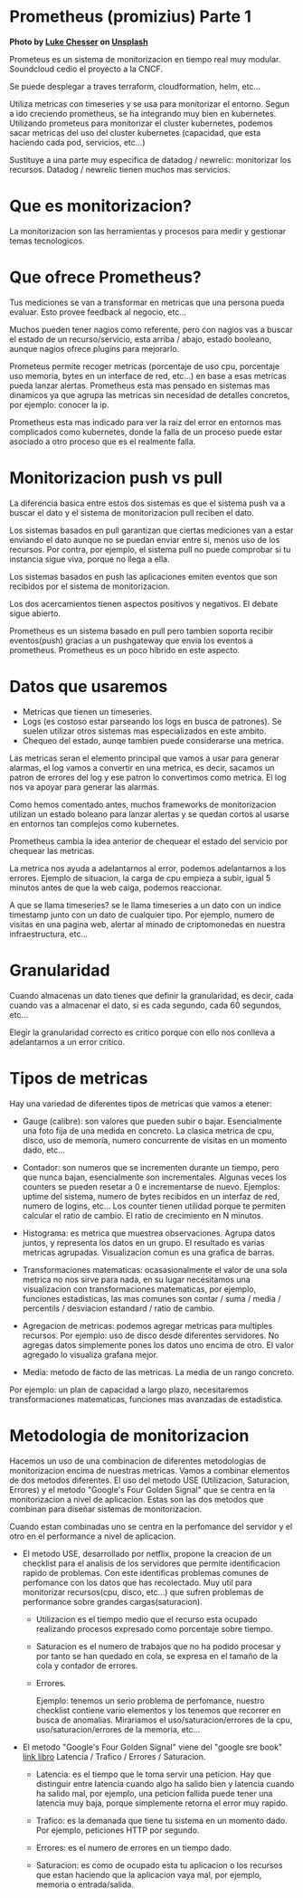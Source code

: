 # Prometheus (promizius) Parte 1

**Photo by [Luke Chesser](https://unsplash.com/@lukechesser) on [Unsplash](https://unsplash.com/photos/JKUTrJ4vK00?utm_source=unsplash&utm_medium=referral&utm_content=creditShareLink)**


Prometeus es un sistema de monitorizacion en tiempo real muy modular. Soundcloud cedio el proyecto a la CNCF.

Se puede desplegar a traves terraform, cloudformation, helm, etc...

Utiliza metricas con timeseries y se usa para monitorizar el entorno. Segun a ido creciendo prometheus, se ha integrando muy bien en kubernetes. Utilizando prometeus para monitorizar el cluster kubernetes, podemos sacar metricas del uso del cluster kubernetes (capacidad, que esta haciendo cada pod, servicios, etc...)

Sustituye a una parte muy especifica de datadog / newrelic: monitorizar los recursos. Datadog / newrelic tienen muchos mas servicios.


# Que es monitorizacion?

La monitorizacion son las herramientas y procesos para medir y gestionar temas tecnologicos.


# Que ofrece Prometheus?

Tus mediciones se van a transformar en metricas que una persona pueda evaluar. Esto provee feedback al negocio, etc...

Muchos pueden tener nagios como referente, pero con nagios vas a buscar el estado de un recurso/servicio, esta arriba / abajo, estado booleano, aunque nagios ofrece plugins para mejorarlo.

Prometeus permite recoger metricas (porcentaje de uso cpu, porcentaje uso memoria, bytes en un interface de red, etc...) en base a esas metricas pueda lanzar alertas. Prometheus esta mas pensado en sistemas mas dinamicos ya que agrupa las metricas sin necesidad de detalles concretos, por ejemplo: conocer la ip.

Prometheus esta mas indicado para ver la raiz del error en entornos mas complicados como kubernetes, donde la falla de un proceso puede estar asociado a otro proceso que es el realmente falla.


# Monitorizacion push vs pull

La diferencia basica entre estos dos sistemas es que el sistema push va a buscar el dato y el sistema de monitorizacion pull reciben el dato.

Los sistemas basados en pull garantizan que ciertas mediciones van a estar enviando el dato aunque no se puedan enviar entre si, menos uso de los recursos. Por contra, por ejemplo, el sistema pull no puede comprobar si tu instancia sigue viva, porque no llega a ella.

Los sistemas basados en push las aplicaciones emiten eventos que son recibidos por el sistema de monitorizacion.

Los dos acercamientos tienen aspectos positivos y negativos. El debate sigue abierto.

Prometheus es un sistema basado en pull pero tambien soporta recibir eventos(push) gracias a un pushgateway que envia los eventos a prometheus. Prometheus es un poco hibrido en este aspecto.

# Datos que usaremos

- Metricas que tienen un timeseries.
- Logs (es costoso estar parseando los logs en busca de patrones). Se suelen utilizar otros sistemas mas especializados en este ambito.
- Chequeo del estado, aunqe tambien puede considerarse una metrica.

Las metricas seran el elemento principal que vamos a usar para generar alarmas, el log vamos a convertir en una metrica, es decir, sacamos un patron de errores del log y ese patron lo convertimos como metrica. El log nos va apoyar para generar las alarmas.

Como hemos comentado antes, muchos frameworks de monitorizacion utilizan un estado boleano para lanzar alertas y se quedan cortos al usarse en entornos tan complejos como kubernetes.

Prometheus cambia la idea anterior de chequear el estado del servicio por chequear las metricas.

La metrica nos ayuda a adelantarnos al error, podemos adelantarnos a los errores. Ejemplo de situacion, la carga de cpu empieza a subir, igual 5 minutos antes de que la web caiga, podemos reaccionar.

A que se llama timeseries? se le llama timeseries a un dato con un indice timestamp junto con un dato de cualquier tipo. Por ejemplo, numero de visitas en una pagina web, alertar al minado de criptomonedas en nuestra infraestructura, etc...

# Granularidad

Cuando almacenas un dato tienes que definir la granularidad, es decir, cada cuando vas a almacenar el dato, si es cada segundo, cada 60 segundos, etc...

Elegir la granularidad correcto es critico porque con ello nos conlleva a adelantarnos a un error critico.


# Tipos de metricas

Hay una variedad de diferentes tipos de metricas que vamos a etener:

- Gauge (calibre): son valores que pueden subir o bajar. Esencialmente una foto fija de una medida en concreto. La clasica metrica de cpu, disco, uso de memoria, numero concurrente de visitas en un momento dado,  etc...

- Contador: son numeros que se incrementen durante un tiempo, pero que nunca bajan, esencialmente son incrementales. Algunas veces los counters se pueden resetar a 0 e incrementarse de nuevo. Ejemplos: uptime del sistema, numero de bytes recibidos en un interfaz de red, numero de logins, etc... Los counter tienen utilidad porque te permiten calcular el ratio de cambio. El ratio de crecimiento en N minutos.

- Histograma: es metrica que muestrea observaciones. Agrupa datos juntos, y representa los datos en un grupo. El resultado es varias metricas agrupadas. Visualizacion comun es una grafica de barras.

- Transformaciones matematicas: ocasasionalmente el valor de una sola metrica no nos sirve para nada, en su lugar necesitamos una visualizacion con transformaciones matematicas, por ejemplo, funciones estadisticas, las mas comunes son contar / suma / media / percentils / desviacion estandard / ratio de cambio.

- Agregacion de metricas: podemos agregar metricas para multiples recursos. Por ejemplo: uso de disco desde diferentes servidores. No agregas datos simplemente pones los datos uno encima de otro. El valor agregado lo visualiza grafana mejor.

- Media: metodo de facto de las metricas. La media de un rango concreto.

Por ejemplo: un plan de capacidad a largo plazo, necesitaremos transformaciones matematicas, funciones mas avanzadas de estadistica.

# Metodologia de monitorizacion

Hacemos un uso de una combinacion de diferentes metodologias de monitorizacion encima de nuestras metricas. Vamos a combinar elementos de dos metodos diferentes. El uso del metodo USE (Utilizacion, Saturacion, Errores) y el metodo "Google's Four Golden Signal" que se centra en la monitorizacion a nivel de aplicacion. Estas son las dos metodos que combinan para diseñar sistemas de monitorizacion.

Cuando estan combinadas uno se centra en la perfomance del servidor y el otro en el performance a nivel de aplicacion. 

- El metodo USE, desarrollado por netflix, propone la creacion de un checklist para el analisis de los servidores que permite identificacion rapido de problemas. Con este identificas problemas comunes de perfomance con los datos que has recolectado. Muy util para monitorizar recursos(cpu, disco, etc...) que sufren problemas de performance sobre grandes cargas(saturacion).

  * Utilizacion es el tiempo medio que el recurso esta ocupado realizando procesos expresado como porcentaje sobre tiempo.

  * Saturacion es el numero de trabajos que no ha podido procesar y por tanto se han quedado en cola, se expresa en el tamaño de la cola y contador de errores.

  * Errores.
  
    Ejemplo: tenemos un serio problema de perfomance, nuestro checklist contiene vario elementos y los tenemos que recorrer en busca de anomalias. Mirariamos el uso/saturacion/errores de la cpu, uso/saturacion/errores de la memoria, etc...

- El metodo "Google's Four Golden Signal" viene del "google sre book" [link libro](https://sre.google/sre-book/monitoring-distributed-systems/) Latencia / Trafico / Errores / Saturacion.

  * Latencia: es el tiempo que le toma servir una peticion. Hay que distinguir entre latencia cuando algo ha salido bien y latencia cuando ha salido mal, por ejemplo, una peticion fallida puede tener una latencia muy baja, porque simplemente retorna el error muy rapido.

  * Trafico: es la demanada que tiene tu sistema en un momento dado. Por ejemplo, peticiones HTTP por segundo.

  * Errores: es el numero de errores en un tiempo dado.
  * Saturacion: es como de ocupado esta tu aplicacion o los recursos que estan haciendo que la aplicacion vaya mal, por ejemplo, memoria o entrada/salida.








